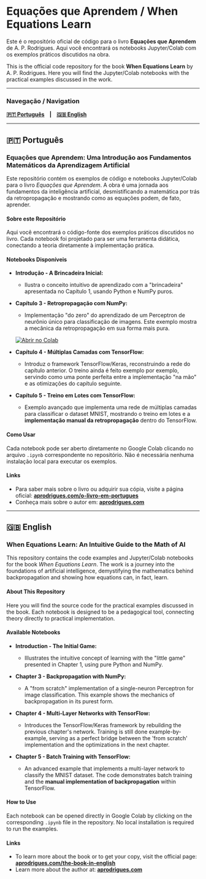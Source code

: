 # Equações que Aprendem / When Equations Learn

Este é o repositório oficial de código para o livro **Equações que Aprendem** de A. P. Rodrigues. Aqui você encontrará os notebooks Jupyter/Colab com os exemplos práticos discutidos na obra.

This is the official code repository for the book **When Equations Learn** by A. P. Rodrigues. Here you will find the Jupyter/Colab notebooks with the practical examples discussed in the work.

---

### Navegação / Navigation

**[🇵🇹 Português](#português) &nbsp;&nbsp;&nbsp;|&nbsp;&nbsp;&nbsp; [🇬🇧 English](#english)**

---

## 🇵🇹 Português

### Equações que Aprendem: Uma Introdução aos Fundamentos Matemáticos da Aprendizagem Artificial

Este repositório contém os exemplos de código e notebooks Jupyter/Colab para o livro *Equações que Aprendem*. A obra é uma jornada aos fundamentos da inteligência artificial, desmistificando a matemática por trás da retropropagação e mostrando como as equações podem, de fato, aprender.

#### Sobre este Repositório

Aqui você encontrará o código-fonte dos exemplos práticos discutidos no livro. Cada notebook foi projetado para ser uma ferramenta didática, conectando a teoria diretamente à implementação prática.

#### Notebooks Disponíveis

* **Introdução - A Brincadeira Inicial:**
    * Ilustra o conceito intuitivo de aprendizado com a "brincadeira" apresentada no Capítulo 1, usando Python e NumPy puros.

* **Capítulo 3 - Retropropagação com NumPy:**
    * Implementação "do zero" do aprendizado de um Perceptron de neurônio único para classificação de imagens. Este exemplo mostra a mecânica da retropropagação em sua forma mais pura.

    [![Abrir no Colab](https://colab.research.google.com/assets/colab-badge.svg)](https://colab.research.google.com/github/aleperrod/perceptron-book/blob/main/Capitulo_3_Retropropagacao_com_NumPy.ipynb)
    

* **Capítulo 4 - Múltiplas Camadas com TensorFlow:**
    * Introduz o framework TensorFlow/Keras, reconstruindo a rede do capítulo anterior. O treino ainda é feito exemplo por exemplo, servindo como uma ponte perfeita entre a implementação "na mão" e as otimizações do capítulo seguinte.

* **Capítulo 5 - Treino em Lotes com TensorFlow:**
    * Exemplo avançado que implementa uma rede de múltiplas camadas para classificar o dataset MNIST, mostrando o treino em lotes e a **implementação manual da retropropagação** dentro do TensorFlow.

#### Como Usar

Cada notebook pode ser aberto diretamente no Google Colab clicando no arquivo `.ipynb` correspondente no repositório. Não é necessária nenhuma instalação local para executar os exemplos.

#### Links

* Para saber mais sobre o livro ou adquirir sua cópia, visite a página oficial: **[aprodrigues.com/o-livro-em-portugues](https://aprodrigues.com/o-livro-em-portugues)**
* Conheça mais sobre o autor em: **[aprodrigues.com](https://aprodrigues.com)**

---

## 🇬🇧 English

### When Equations Learn: An Intuitive Guide to the Math of AI

This repository contains the code examples and Jupyter/Colab notebooks for the book *When Equations Learn*. The work is a journey into the foundations of artificial intelligence, demystifying the mathematics behind backpropagation and showing how equations can, in fact, learn.

#### About This Repository

Here you will find the source code for the practical examples discussed in the book. Each notebook is designed to be a pedagogical tool, connecting theory directly to practical implementation.

#### Available Notebooks

* **Introduction - The Initial Game:**
    * Illustrates the intuitive concept of learning with the "little game" presented in Chapter 1, using pure Python and NumPy.

* **Chapter 3 - Backpropagation with NumPy:**
    * A "from scratch" implementation of a single-neuron Perceptron for image classification. This example shows the mechanics of backpropagation in its purest form.

* **Chapter 4 - Multi-Layer Networks with TensorFlow:**
    * Introduces the TensorFlow/Keras framework by rebuilding the previous chapter's network. Training is still done example-by-example, serving as a perfect bridge between the 'from scratch' implementation and the optimizations in the next chapter.

* **Chapter 5 - Batch Training with TensorFlow:**
    * An advanced example that implements a multi-layer network to classify the MNIST dataset. The code demonstrates batch training and the **manual implementation of backpropagation** within TensorFlow.

#### How to Use

Each notebook can be opened directly in Google Colab by clicking on the corresponding `.ipynb` file in the repository. No local installation is required to run the examples.

#### Links

* To learn more about the book or to get your copy, visit the official page: **[aprodrigues.com/the-book-in-english](https://aprodrigues.com/the-book-in-english)**
* Learn more about the author at: **[aprodrigues.com](https://aprodrigues.com)**
